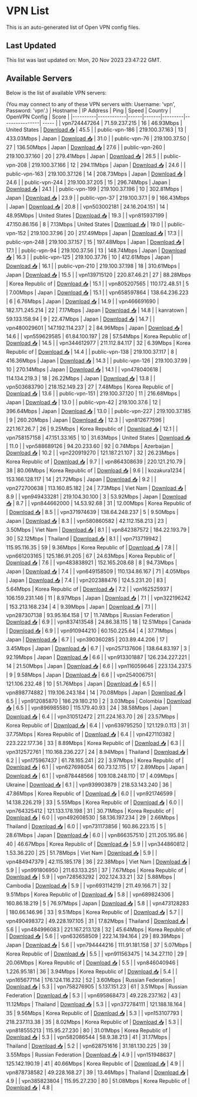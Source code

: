 # VPN List

This is an auto-generated list of Open VPN config files.

## Last Updated

This list was last updated on: Mon, 20 Nov 2023 23:47:22 GMT.

## Available Servers

Below is the list of available VPN servers:

(You may connect to any of these VPN servers with: Username: 'vpn', Password: 'vpn'.)
| Hostname | IP Address | Ping | Speed | Country | OpenVPN Config | Score |
|----------|------------|------|-------|---------|----------------| ----- |
| vpn724447264 | 71.59.237.215 | 16 | 46.93Mbps | United States | [Download 📥](./configs/server_0_US.ovpn) | 45.5 |
| public-vpn-186 | 219.100.37.163 | 13 | 433.03Mbps | Japan | [Download 📥](./configs/server_1_JP.ovpn) | 31.0 |
| public-vpn-76 | 219.100.37.50 | 27 | 136.50Mbps | Japan | [Download 📥](./configs/server_2_JP.ovpn) | 27.6 |
| public-vpn-260 | 219.100.37.160 | 20 | 279.41Mbps | Japan | [Download 📥](./configs/server_3_JP.ovpn) | 26.5 |
| public-vpn-208 | 219.100.37.166 | 12 | 294.11Mbps | Japan | [Download 📥](./configs/server_4_JP.ovpn) | 24.6 |
| public-vpn-163 | 219.100.37.126 | 14 | 208.73Mbps | Japan | [Download 📥](./configs/server_5_JP.ovpn) | 24.6 |
| public-vpn-244 | 219.100.37.205 | 15 | 296.74Mbps | Japan | [Download 📥](./configs/server_6_JP.ovpn) | 24.1 |
| public-vpn-199 | 219.100.37.196 | 10 | 302.81Mbps | Japan | [Download 📥](./configs/server_7_JP.ovpn) | 23.9 |
| public-vpn-37 | 219.100.37.1 | 9 | 166.43Mbps | Japan | [Download 📥](./configs/server_8_JP.ovpn) | 20.8 |
| vpn503002181 | 24.16.204.151 | 14 | 48.95Mbps | United States | [Download 📥](./configs/server_9_US.ovpn) | 19.3 |
| vpn815937199 | 47.150.86.156 | 8 | 7.13Mbps | United States | [Download 📥](./configs/server_10_US.ovpn) | 19.0 |
| public-vpn-152 | 219.100.37.96 | 20 | 217.49Mbps | Japan | [Download 📥](./configs/server_11_JP.ovpn) | 17.3 |
| public-vpn-248 | 219.100.37.157 | 15 | 197.48Mbps | Japan | [Download 📥](./configs/server_12_JP.ovpn) | 17.1 |
| public-vpn-94 | 219.100.37.56 | 13 | 148.74Mbps | Japan | [Download 📥](./configs/server_13_JP.ovpn) | 16.3 |
| public-vpn-125 | 219.100.37.76 | 10 | 412.61Mbps | Japan | [Download 📥](./configs/server_14_JP.ovpn) | 16.1 |
| public-vpn-210 | 219.100.37.198 | 18 | 310.61Mbps | Japan | [Download 📥](./configs/server_15_JP.ovpn) | 15.5 |
| vpn139715120 | 220.87.46.21 | 27 | 88.28Mbps | Korea Republic of | [Download 📥](./configs/server_16_KR.ovpn) | 15.1 |
| vpn805207565 | 110.172.48.51 | 5 | 7.00Mbps | Japan | [Download 📥](./configs/server_17_JP.ovpn) | 15.1 |
| vpn658597864 | 138.64.236.223 | 6 | 6.76Mbps | Japan | [Download 📥](./configs/server_18_JP.ovpn) | 14.9 |
| vpn466691690 | 182.171.245.214 | 22 | 7.17Mbps | Japan | [Download 📥](./configs/server_19_JP.ovpn) | 14.8 |
| kanratown | 59.133.158.94 | 9 | 22.47Mbps | Japan | [Download 📥](./configs/server_20_JP.ovpn) | 14.7 |
| vpn480029601 | 147.192.114.237 | 2 | 84.96Mbps | Japan | [Download 📥](./configs/server_21_JP.ovpn) | 14.6 |
| vpn559629585 | 61.84.100.197 | 28 | 57.54Mbps | Korea Republic of | [Download 📥](./configs/server_22_KR.ovpn) | 14.5 |
| vpn344612977 | 211.112.84.117 | 32 | 6.39Mbps | Korea Republic of | [Download 📥](./configs/server_23_KR.ovpn) | 14.4 |
| public-vpn-138 | 219.100.37.117 | 8 | 416.36Mbps | Japan | [Download 📥](./configs/server_24_JP.ovpn) | 14.3 |
| public-vpn-126 | 219.100.37.99 | 10 | 270.14Mbps | Japan | [Download 📥](./configs/server_25_JP.ovpn) | 14.1 |
| vpn478040618 | 114.134.219.3 | 18 | 26.22Mbps | Japan | [Download 📥](./configs/server_26_JP.ovpn) | 13.8 |
| vpn503683790 | 218.152.149.23 | 27 | 7.48Mbps | Korea Republic of | [Download 📥](./configs/server_27_KR.ovpn) | 13.6 |
| public-vpn-151 | 219.100.37.120 | 11 | 216.68Mbps | Japan | [Download 📥](./configs/server_28_JP.ovpn) | 13.0 |
| public-vpn-42 | 219.100.37.6 | 12 | 396.64Mbps | Japan | [Download 📥](./configs/server_29_JP.ovpn) | 13.0 |
| public-vpn-227 | 219.100.37.185 | 9 | 260.20Mbps | Japan | [Download 📥](./configs/server_30_JP.ovpn) | 12.3 |
| vpn812677596 | 221.167.26.7 | 26 | 9.25Mbps | Korea Republic of | [Download 📥](./configs/server_31_KR.ovpn) | 12.1 |
| vpn758157158 | 47.151.33.165 | 10 | 31.63Mbps | United States | [Download 📥](./configs/server_32_US.ovpn) | 11.0 |
| vpn588689126 | 94.20.233.60 | 92 | 0.74Mbps | Azerbaijan | [Download 📥](./configs/server_33_AZ.ovpn) | 10.2 |
| vpn220919270 | 121.187.21.107 | 32 | 26.23Mbps | Korea Republic of | [Download 📥](./configs/server_34_KR.ovpn) | 9.7 |
| vpn864308639 | 220.121.210.79 | 38 | 80.06Mbps | Korea Republic of | [Download 📥](./configs/server_35_KR.ovpn) | 9.6 |
| kozakura1234 | 153.166.128.117 | 14 | 21.72Mbps | Japan | [Download 📥](./configs/server_36_JP.ovpn) | 9.2 |
| vpn272700638 | 113.160.85.182 | 24 | 7.73Mbps | Viet Nam | [Download 📥](./configs/server_37_VN.ovpn) | 8.9 |
| vpn949433281 | 219.104.30.100 | 3 | 53.92Mbps | Japan | [Download 📥](./configs/server_38_JP.ovpn) | 8.7 |
| vpn844662000 | 14.53.92.68 | 31 | 12.00Mbps | Korea Republic of | [Download 📥](./configs/server_39_KR.ovpn) | 8.5 |
| vpn371974639 | 138.64.248.237 | 5 | 9.50Mbps | Japan | [Download 📥](./configs/server_40_JP.ovpn) | 8.3 |
| vpn580860582 | 42.112.158.213 | 23 | 3.50Mbps | Viet Nam | [Download 📥](./configs/server_41_VN.ovpn) | 8.1 |
| vpn842387572 | 184.22.193.79 | 30 | 52.12Mbps | Thailand | [Download 📥](./configs/server_42_TH.ovpn) | 8.1 |
| vpn713719942 | 115.95.116.35 | 59 | 9.36Mbps | Korea Republic of | [Download 📥](./configs/server_43_KR.ovpn) | 7.8 |
| vpn661203165 | 125.186.91.205 | 67 | 24.63Mbps | Korea Republic of | [Download 📥](./configs/server_44_KR.ovpn) | 7.6 |
| vpn483838921 | 152.165.208.68 | 8 | 94.73Mbps | Japan | [Download 📥](./configs/server_45_JP.ovpn) | 7.4 |
| vpn649158509 | 110.134.86.167 | 71 | 4.05Mbps | Japan | [Download 📥](./configs/server_46_JP.ovpn) | 7.4 |
| vpn202388476 | 124.5.231.20 | 83 | 5.64Mbps | Korea Republic of | [Download 📥](./configs/server_47_KR.ovpn) | 7.2 |
| vpn162525937 | 106.159.231.146 | 11 | 8.97Mbps | Japan | [Download 📥](./configs/server_48_JP.ovpn) | 7.1 |
| vpn322196242 | 153.213.168.234 | 4 | 9.39Mbps | Japan | [Download 📥](./configs/server_49_JP.ovpn) | 7.1 |
| vpn287307138 | 93.95.164.158 | 17 | 11.74Mbps | Russian Federation | [Download 📥](./configs/server_50_RU.ovpn) | 6.9 |
| vpn837413548 | 24.86.38.115 | 18 | 12.51Mbps | Canada | [Download 📥](./configs/server_51_CA.ovpn) | 6.9 |
| vpn910944210 | 60.150.225.64 | 4 | 37.71Mbps | Japan | [Download 📥](./configs/server_52_JP.ovpn) | 6.7 |
| vpn390360285 | 203.89.44.206 | 17 | 3.45Mbps | Japan | [Download 📥](./configs/server_53_JP.ovpn) | 6.7 |
| vpn257137606 | 138.64.83.197 | 3 | 92.19Mbps | Japan | [Download 📥](./configs/server_54_JP.ovpn) | 6.6 |
| vpn913301887 | 126.234.227.221 | 14 | 21.50Mbps | Japan | [Download 📥](./configs/server_55_JP.ovpn) | 6.6 |
| vpn116059646 | 223.134.237.5 | 9 | 9.58Mbps | Japan | [Download 📥](./configs/server_56_JP.ovpn) | 6.6 |
| vpn254006751 | 121.106.232.48 | 10 | 51.76Mbps | Japan | [Download 📥](./configs/server_57_JP.ovpn) | 6.5 |
| vpn898774882 | 119.106.243.184 | 14 | 70.08Mbps | Japan | [Download 📥](./configs/server_58_JP.ovpn) | 6.5 |
| vpn912085870 | 186.29.180.210 | 2 | 3.03Mbps | Colombia | [Download 📥](./configs/server_59_CO.ovpn) | 6.5 |
| vpn896985580 | 115.179.40.93 | 24 | 38.58Mbps | Japan | [Download 📥](./configs/server_60_JP.ovpn) | 6.4 |
| vpn310512472 | 211.224.163.70 | 26 | 23.57Mbps | Korea Republic of | [Download 📥](./configs/server_61_KR.ovpn) | 6.4 |
| vpn639795250 | 121.129.0.113 | 31 | 37.75Mbps | Korea Republic of | [Download 📥](./configs/server_62_KR.ovpn) | 6.4 |
| vpn427110382 | 223.222.177.36 | 33 | 8.89Mbps | Korea Republic of | [Download 📥](./configs/server_63_KR.ovpn) | 6.3 |
| vpn312572761 | 110.168.236.227 | 24 | 8.94Mbps | Thailand | [Download 📥](./configs/server_64_TH.ovpn) | 6.2 |
| vpn175967437 | 61.78.165.241 | 22 | 3.97Mbps | Korea Republic of | [Download 📥](./configs/server_65_KR.ovpn) | 6.1 |
| vpn627698054 | 60.73.12.115 | 17 | 2.89Mbps | Japan | [Download 📥](./configs/server_66_JP.ovpn) | 6.1 |
| vpn878448566 | 109.108.248.110 | 17 | 4.09Mbps | Ukraine | [Download 📥](./configs/server_67_UA.ovpn) | 6.1 |
| vpn939903879 | 218.53.143.240 | 36 | 47.86Mbps | Korea Republic of | [Download 📥](./configs/server_68_KR.ovpn) | 6.0 |
| vpn921746599 | 14.138.226.219 | 33 | 5.55Mbps | Korea Republic of | [Download 📥](./configs/server_69_KR.ovpn) | 6.0 |
| vpn764325412 | 121.133.178.198 | 31 | 30.71Mbps | Korea Republic of | [Download 📥](./configs/server_70_KR.ovpn) | 6.0 |
| vpn492608530 | 58.136.197.234 | 29 | 2.66Mbps | Thailand | [Download 📥](./configs/server_71_TH.ovpn) | 6.0 |
| vpn731173856 | 160.86.223.15 | 5 | 28.61Mbps | Japan | [Download 📥](./configs/server_72_JP.ovpn) | 6.0 |
| vpn866357510 | 211.205.195.86 | 40 | 46.67Mbps | Korea Republic of | [Download 📥](./configs/server_73_KR.ovpn) | 5.9 |
| vpn344860812 | 1.53.36.220 | 25 | 51.78Mbps | Viet Nam | [Download 📥](./configs/server_74_VN.ovpn) | 5.9 |
| vpn484947379 | 42.115.185.178 | 36 | 22.38Mbps | Viet Nam | [Download 📥](./configs/server_75_VN.ovpn) | 5.9 |
| vpn991806950 | 211.63.133.251 | 37 | 7.67Mbps | Korea Republic of | [Download 📥](./configs/server_76_KR.ovpn) | 5.9 |
| vpn728563292 | 202.124.33.21 | 32 | 5.88Mbps | Cambodia | [Download 📥](./configs/server_77_KH.ovpn) | 5.9 |
| vpn693114219 | 211.49.166.71 | 32 | 9.51Mbps | Korea Republic of | [Download 📥](./configs/server_78_KR.ovpn) | 5.8 |
| vpn689824306 | 160.86.18.219 | 5 | 76.97Mbps | Japan | [Download 📥](./configs/server_79_JP.ovpn) | 5.8 |
| vpn473128283 | 180.66.146.96 | 33 | 9.51Mbps | Korea Republic of | [Download 📥](./configs/server_80_KR.ovpn) | 5.7 |
| vpn490498372 | 49.228.197.105 | 31 | 17.82Mbps | Thailand | [Download 📥](./configs/server_81_TH.ovpn) | 5.6 |
| vpn484996083 | 221.167.213.128 | 32 | 45.64Mbps | Korea Republic of | [Download 📥](./configs/server_82_KR.ovpn) | 5.6 |
| vpn632658509 | 222.14.194.164 | 29 | 89.39Mbps | Japan | [Download 📥](./configs/server_83_JP.ovpn) | 5.6 |
| vpn794444216 | 111.91.181.158 | 37 | 5.07Mbps | Korea Republic of | [Download 📥](./configs/server_84_KR.ovpn) | 5.5 |
| vpn911563475 | 14.34.27.110 | 29 | 20.06Mbps | Korea Republic of | [Download 📥](./configs/server_85_KR.ovpn) | 5.5 |
| vpn846040946 | 1.226.95.181 | 36 | 3.94Mbps | Korea Republic of | [Download 📥](./configs/server_86_KR.ovpn) | 5.4 |
| vpn165677114 | 176.124.116.232 | 52 | 3.60Mbps | Russian Federation | [Download 📥](./configs/server_87_RU.ovpn) | 5.3 |
| vpn758276905 | 5.137.151.23 | 61 | 3.51Mbps | Russian Federation | [Download 📥](./configs/server_88_RU.ovpn) | 5.3 |
| vpn695868473 | 49.228.237.162 | 43 | 11.12Mbps | Thailand | [Download 📥](./configs/server_89_TH.ovpn) | 5.3 |
| vpn372784111 | 121.188.18.164 | 35 | 9.56Mbps | Korea Republic of | [Download 📥](./configs/server_90_KR.ovpn) | 5.3 |
| vpn153107793 | 218.237.113.38 | 35 | 8.02Mbps | Korea Republic of | [Download 📥](./configs/server_91_KR.ovpn) | 5.3 |
| vpn818555213 | 115.95.27.230 | 80 | 31.01Mbps | Korea Republic of | [Download 📥](./configs/server_92_KR.ovpn) | 5.3 |
| vpn582086544 | 58.9.38.213 | 41 | 31.17Mbps | Thailand | [Download 📥](./configs/server_93_TH.ovpn) | 5.2 |
| vpn628751616 | 31.181.130.225 | 39 | 3.55Mbps | Russian Federation | [Download 📥](./configs/server_94_RU.ovpn) | 4.9 |
| vpn151948637 | 125.142.190.19 | 41 | 40.66Mbps | Korea Republic of | [Download 📥](./configs/server_95_KR.ovpn) | 4.9 |
| vpn878738582 | 49.228.168.27 | 39 | 13.46Mbps | Thailand | [Download 📥](./configs/server_96_TH.ovpn) | 4.9 |
| vpn385823804 | 115.95.27.230 | 80 | 51.08Mbps | Korea Republic of | [Download 📥](./configs/server_97_KR.ovpn) | 4.8 |
